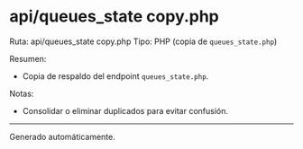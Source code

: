 # api/queues_state copy.php

Ruta: api/queues_state copy.php
Tipo: PHP (copia de `queues_state.php`)

Resumen:
- Copia de respaldo del endpoint `queues_state.php`.

Notas:
- Consolidar o eliminar duplicados para evitar confusión.

---
Generado automáticamente.